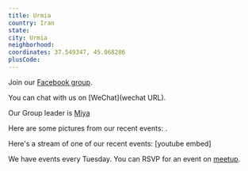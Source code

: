 ```yaml
---
title: Urmia
country: Iran
state: 
city: Urmia
neighborhood: 
coordinates: 37.549347, 45.068286
plusCode:
---
```

Join our [Facebook group](https://www.facebook.com/groups/free.code.camp.your.Urmia).

You can chat with us on [WeChat](wechat URL).

Our Group leader is [Miya](freecodecamp.org/miya)

Here are some pictures from our recent events:
![]().

Here's a stream of one of our recent events:
[youtube embed]

We have events every Tuesday. You can RSVP for an event on [meetup](meetupurl).
